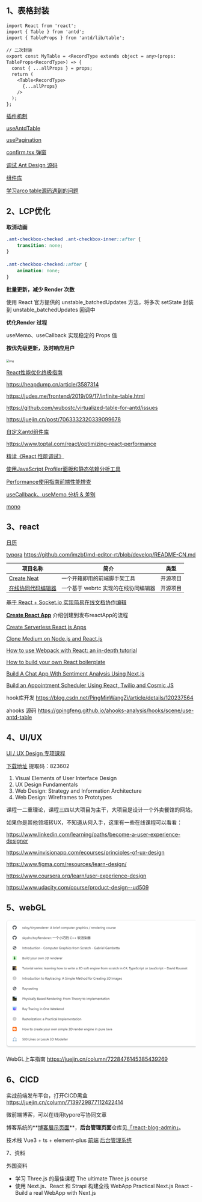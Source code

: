 ## 1、表格封装


```tsx
import React from 'react';
import { Table } from 'antd';
import { TableProps } from 'antd/lib/table';

// 二次封装
export const MyTable = <RecordType extends object = any>(props: TableProps<RecordType>) => {
  const { ...allProps } = props;
  return (
    <Table<RecordType>
      {...allProps}
    />
  );
};
```

[插件机制](https://github.com/sl1673495/blogs/issues/78)

[useAntdTable](https://github.com/alibaba/hooks/tree/master/packages/hooks/src/useAntdTable)

[usePagination](https://github.com/ant-design/ant-design/blob/master/components/table/hooks/usePagination.ts)

[confirm.tsx 弹窗](https://github.com/ant-design/ant-design/blob/master/components/modal/confirm.tsx)

[调试 Ant Design 源码](https://juejin.cn/post/7158430758070140942?searchId=20231113161149F4179B78B4926A350CA9)

[组件库](https://juejin.cn/post/7120893568553582622?searchId=202311081139129063DD1F9A9B54975F95)

[学习arco table源码遇到的问题](https://juejin.cn/post/7184007462142345272)

## 2、LCP优化

**取消动画**

```css
.ant-checkbox-checked .ant-checkbox-inner::after {
    transition: none;
}

.ant-checkbox-checked::after { 
    animation: none;
}
```

**批量更新，减少 Render 次数**

使用 React 官方提供的 unstable_batchedUpdates 方法，将多次 setState 封装到 unstable_batchedUpdates 回调中

**优化Render 过程**

useMemo、useCallback 实现稳定的 Props 值

**按优先级更新，及时响应用户**

<img src="https://pic3.zhimg.com/80/v2-5eac5c2350372eb331763a5c04f31fc2_1440w.webp" alt="img" style="zoom:50%;" />



[React性能优化终极指南](https://zhuanlan.zhihu.com/p/365275880)

https://heapdump.cn/article/3587314

https://judes.me/frontend/2019/09/17/infinite-table.html

https://github.com/wubostc/virtualized-table-for-antd/issues

https://juejin.cn/post/7063332320339099678

[自定义antd组件库](https://blog.devgenius.io/ant-design-component-customization-and-bundle-optimization-a1fa3253a175)

https://www.toptal.com/react/optimizing-react-performance

[精读《React 性能调试》](https://zhuanlan.zhihu.com/p/136665404 ) 

[使用JavaScript Profiler面板和静态依赖分析工具](https://developers.weixin.qq.com/community/develop/doc/00082453880b68bbfafd049615ac0d?highLine=%25E6%25B5%25B7%25E4%25B8%25B0%25E5%258E%25BF%25E6%258A%2580%25E5%25B8%2588%25E6%25B3%25A1%25E6%25BE%25A16617%25E2%2592%2590373VX%25E7%259B%25BE%25E4%25B8%258D)

[Performance使用指南前端性能排查](https://pengzhenglong.github.io/2023/03/31/Performance%E4%BD%BF%E7%94%A8%E6%8C%87%E5%8D%97%E5%89%8D%E7%AB%AF%E6%80%A7%E8%83%BD%E6%8E%92%E6%9F%A5/#%E6%80%BB%E7%BB%93)

[useCallback、useMemo 分析 & 差别](https://juejin.cn/post/6844904001998176263#heading-1)

[mono](https://react.dev/reference/react/memo)

## 3、react

[日历](https://github.com/we-del/react-xiaomi-calendar)

[typora](https://github.com/we-del/easy_typora-typora)  https://github.com/imzbf/md-editor-rt/blob/develop/README-CN.md

| 项目名称                                                     | 简介                                 | 类型     |
| ------------------------------------------------------------ | ------------------------------------ | -------- |
| [Create Neat](https://github.com/xun082/create-neat)         | 一个开箱即用的前端脚手架工具         | 开源项目 |
| [在线协同代码编辑器](https://github.com/xun082/online-cooperative-edit) | 一个基于 webrtc 实现的在线协同编辑器 | 开源项目 |

[基于 React + Socket.io 实现简易在线文档协作编辑](https://juejin.cn/post/7218109174085173306)

[**Create React App**](https://create-react-app.dev/) 介绍创建到发布reactApp的流程

[Create Serverless React.js Apps](http://serverless-stack.com/)

[Clone Medium on Node.js and React.js](https://kris101.medium.com/clone-medium-on-node-js-and-react-js-731cdfbb6878)

[How to use Webpack with React: an in-depth tutorial](https://www.freecodecamp.org/news/learn-webpack-for-react-a36d4cac5060)

[How to build your own React boilerplate](https://www.freecodecamp.org/news/how-to-build-your-own-react-boilerplate-2f8cbbeb9b3f)

[Build A Chat App With Sentiment Analysis Using Next.js](https://codeburst.io/build-a-chat-app-with-sentiment-analysis-using-next-js-c43ebf3ea643)

[Build an Appointment Scheduler Using React, Twilio and Cosmic JS](https://hackernoon.com/build-an-appointment-scheduler-using-react-twilio-and-cosmic-js-95377f6d1040)

hook库开发 https://blog.csdn.net/PingMinWangZi/article/details/120237564

ahooks 源码 https://gpingfeng.github.io/ahooks-analysis/hooks/scene/use-antd-table

## 4、UI/UX

[UI / UX Design 专项课程](https://www.coursera.org/specializations/ui-ux-design?utm_source=gg&utm_medium=sem&utm_campaign=34-UI-UX-Design-US&utm_content=34-UI-UX-Design-US&campaignid=12471995734&adgroupid=119387383195&device=c&keyword=ux%20design%20course%20online&matchtype=b&network=g&devicemodel=&adpostion=&creativeid=502676126357&hide_mobile_promo&gclid=Cj0KCQjw5PGFBhC2ARIsAIFIMNeM4c4_BbPo7y9RXEo1Q9eIzs-wklg_9V7TzTich-K5atWWRUUr414aAjTKEALw_wcB)

[下载地址](https://cowtransfer.com/s/6d142bc45a5d46) 提取码：823602

1. Visual Elements of User Interface Design
2. UX Design Fundamentals
3. Web Design: Strategy and Information Architecture
4. Web Design: Wireframes to Prototypes

课程一二重理论，课程三四以大项目为主干，大项目是设计一个外卖餐馆的网站。

如果你是其他领域转UX，不知道从何入手，这里有一些在线课程可以看看：

https://www.linkedin.com/learning/paths/become-a-user-experience-designer

https://www.invisionapp.com/ecourses/principles-of-ux-design

https://www.figma.com/resources/learn-design/

https://www.coursera.org/learn/user-experience-design

https://www.udacity.com/course/product-design--ud509

## 5、webGL

<img src="../assets/image-20231031162139328.png" alt="image-20231031162139328" style="zoom:50%;" />

WebGL上车指南 https://juejin.cn/column/7228476145385439269

## 6、CICD

实战前端发布平台，打开CICD黑盒 https://juejin.cn/column/7139729877112422414



微前端博客，可以在线用typore写协同文章

博客系统的**[博客展示页面](https://github.com/lzxjack/react-blog)**，**后台管理页面**仓库见[「react-blog-admin」](https://github.com/lzxjack/react-blog-admin)。

技术栈 Vue3 + ts + element-plus [前端](https://www.liuzepeng.com/) [](https://www.liuzepeng.com/)  [后台管理系统](https://www.liuzepeng.com/admin) 

7、资料

外国资料

- 学习 Three.js 的最佳课程 The ultimate Three.js course
- 使用 Next.js、React 和 Strapi 构建全栈 WebApp Practical Next.js  React - Build a real WebApp with Next.js

